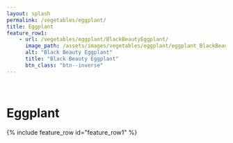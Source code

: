 ```yaml
---
layout: splash
permalink: /vegetables/eggplant/
title: Eggplant
feature_row1: 
    - url: /vegetables/eggplant/BlackBeautyEggplant/
      image_path: /assets/images/vegetables/eggplant/eggplant_BlackBeauty.jpg
      alt: "Black Beauty Eggplant"
      title: "Black Beauty Eggplant"
      btn_class: "btn--inverse"
---
```

<br/>
<h1>Eggplant</h1>
{% include feature_row id="feature_row1" %}